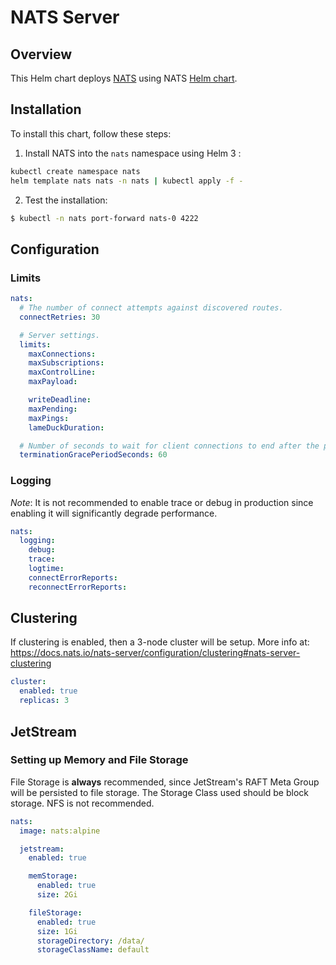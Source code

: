 # NATS Server


## Overview

This Helm chart deploys [NATS](https://nats.io/) using NATS [Helm chart](https://github.com/nats-io/k8s/tree/v0.9.0/helm/charts/nats).



## Installation

To install this chart, follow these steps:

1. Install NATS into the `nats` namespace using Helm 3 :
```bash
kubectl create namespace nats
helm template nats nats -n nats | kubectl apply -f -
```
2. Test the installation:
```bash
$ kubectl -n nats port-forward nats-0 4222
```

## Configuration

### Limits

```yaml
nats:
  # The number of connect attempts against discovered routes.
  connectRetries: 30

  # Server settings.
  limits:
    maxConnections:
    maxSubscriptions:
    maxControlLine:
    maxPayload:

    writeDeadline:
    maxPending:
    maxPings:
    lameDuckDuration:

  # Number of seconds to wait for client connections to end after the pod termination is requested
  terminationGracePeriodSeconds: 60
```

### Logging

*Note*: It is not recommended to enable trace or debug in production since enabling it will significantly degrade performance.

```yaml
nats:
  logging:
    debug:
    trace:
    logtime:
    connectErrorReports:
    reconnectErrorReports:
```

## Clustering

If clustering is enabled, then a 3-node cluster will be setup. More info at:
https://docs.nats.io/nats-server/configuration/clustering#nats-server-clustering

```yaml
cluster:
  enabled: true
  replicas: 3
```

## JetStream

### Setting up Memory and File Storage

File Storage is **always** recommended, since JetStream's RAFT Meta Group will be persisted to file storage.  The Storage Class used should be block storage.  NFS is not recommended.

```yaml
nats:
  image: nats:alpine

  jetstream:
    enabled: true

    memStorage:
      enabled: true
      size: 2Gi

    fileStorage:
      enabled: true
      size: 1Gi
      storageDirectory: /data/
      storageClassName: default
```
